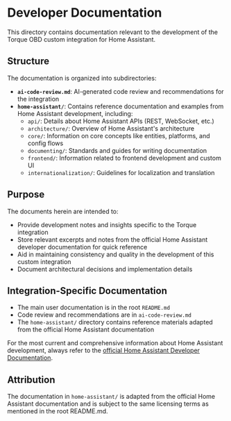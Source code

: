 # Developer Documentation

This directory contains documentation relevant to the development of the Torque OBD custom integration for Home Assistant.

## Structure

The documentation is organized into subdirectories:

- **`ai-code-review.md`**: AI-generated code review and recommendations for the integration
- **`home-assistant/`**: Contains reference documentation and examples from Home Assistant development, including:
  - `api/`: Details about Home Assistant APIs (REST, WebSocket, etc.)
  - `architecture/`: Overview of Home Assistant's architecture
  - `core/`: Information on core concepts like entities, platforms, and config flows
  - `documenting/`: Standards and guides for writing documentation
  - `frontend/`: Information related to frontend development and custom UI
  - `internationalization/`: Guidelines for localization and translation

## Purpose

The documents herein are intended to:

- Provide development notes and insights specific to the Torque integration
- Store relevant excerpts and notes from the official Home Assistant developer documentation for quick reference
- Aid in maintaining consistency and quality in the development of this custom integration
- Document architectural decisions and implementation details

## Integration-Specific Documentation

- The main user documentation is in the root `README.md`
- Code review and recommendations are in `ai-code-review.md`
- The `home-assistant/` directory contains reference materials adapted from the official Home Assistant documentation

For the most current and comprehensive information about Home Assistant development, always refer to the [official Home Assistant Developer Documentation](https://developers.home-assistant.io/).

## Attribution

The documentation in `home-assistant/` is adapted from the official Home Assistant documentation and is subject to the same licensing terms as mentioned in the root README.md.
